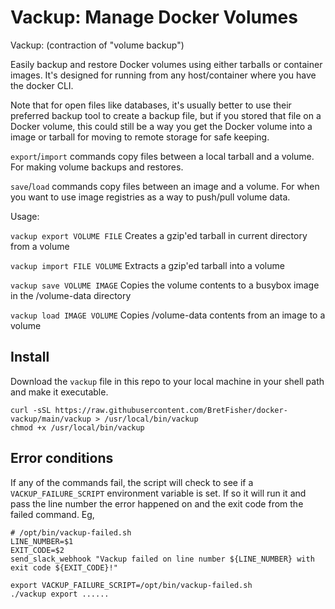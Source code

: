 # Vackup: Manage Docker Volumes

Vackup: (contraction of "volume backup")

Easily backup and restore Docker volumes using either tarballs or container images. It's designed for running from any host/container where you have the docker CLI.

Note that for open files like databases, it's usually better to use their preferred backup tool to create a backup file, but if you stored that file on a Docker volume, this could still be a way you get the Docker volume into a image or tarball for moving to remote storage for safe keeping.

`export`/`import` commands copy files between a local tarball and a volume. For making volume backups and restores.

`save`/`load` commands copy files between an image and a volume. For when you want to use image registries as a way to push/pull volume data.

Usage:

`vackup export VOLUME FILE`
  Creates a gzip'ed tarball in current directory from a volume

`vackup import FILE VOLUME`
  Extracts a gzip'ed tarball into a volume

`vackup save VOLUME IMAGE`
  Copies the volume contents to a busybox image in the /volume-data directory

`vackup load IMAGE VOLUME`
  Copies /volume-data contents from an image to a volume

## Install

Download the `vackup` file in this repo to your local machine in your shell path and make it executable.

```shell
curl -sSL https://raw.githubusercontent.com/BretFisher/docker-vackup/main/vackup > /usr/local/bin/vackup
chmod +x /usr/local/bin/vackup
```

## Error conditions

If any of the commands fail, the script will check to see if a `VACKUP_FAILURE_SCRIPT` environment variable is set.  If so it will run it and pass the line number the error happened on and the exit code from the failed command.  Eg,

```shell
# /opt/bin/vackup-failed.sh
LINE_NUMBER=$1
EXIT_CODE=$2
send_slack_webhook "Vackup failed on line number ${LINE_NUMBER} with exit code ${EXIT_CODE}!"
```

```shell
export VACKUP_FAILURE_SCRIPT=/opt/bin/vackup-failed.sh
./vackup export ......
```
